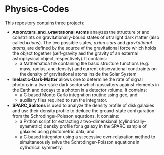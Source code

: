 # Physics-Codes

This repository contains three projects:
* **AxionStars_and_Gravitational Atoms** analyzes the structure of and constraints on gravitationally-bound states of ultralight dark matter (also called *axions*). The two possible states, *axion stars* and *gravitational atoms*, are defined by the source of the gravitational force which holds the object together (self-gravity and the gravity of an external astrophysical object, respectively). It contains:
  * a Mathematica file containing the basic structure functions (e.g. mass, radius, and density) and current observational constraints on the density of gravitational atoms inside the Solar System.
* **Inelastic-Dark-Matter** allows one to determine the rate of signal photons in a two-state dark sector which upscatters against elements in the Earth and decays to a photon in a detector volume. It contains:
  * a C-based Monte-Carlo integration routine using gcc, and
  * auxiliary files required to run the integrator.
* **SPARC_Solitons** is used to analyze the density profile of disk galaxies and use their density profile to deduce the ground-state configuration from the Schrodinger-Poisson equations. It contains:
  * a Python script for extracting a two-dimensional (cylindrically-symmetric) density profile for a galaxy in the SPARC sample of galaxies using photometric data, and
  * a C-based integrator using a successive over-relaxation method to simultaneously solve the Schrodinger-Poisson equations in cylindrical symmetry.
